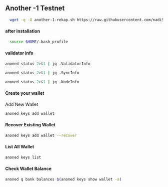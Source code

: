## Another -1 Testnet

```bash
  wget -q -O another-1-rekap.sh https://raw.githubusercontent.com/nadi555/Another-1/main/another-1-rekap.sh && chmod +x another-1-rekap.sh && sudo /bin/bash another-1-rekap.sh
```



#### after installation

```bash
  source $HOME/.bash_profile
```


#### validator info

```bash
anoned status 2>&1 | jq .ValidatorInfo

anoned status 2>&1 | jq .SyncInfo

anoned status 2>&1 | jq .NodeInfo
```
#### Create your wallet
Add New Wallet

```bash
anoned keys add wallet
```
#### Recover Existing Wallet

```bash
anoned keys add wallet --recover
```
#### List All Wallet

```bash
anoned keys list
```

#### Check Wallet Balance

```bash
anoned q bank balances $(anoned keys show wallet -a)
```
